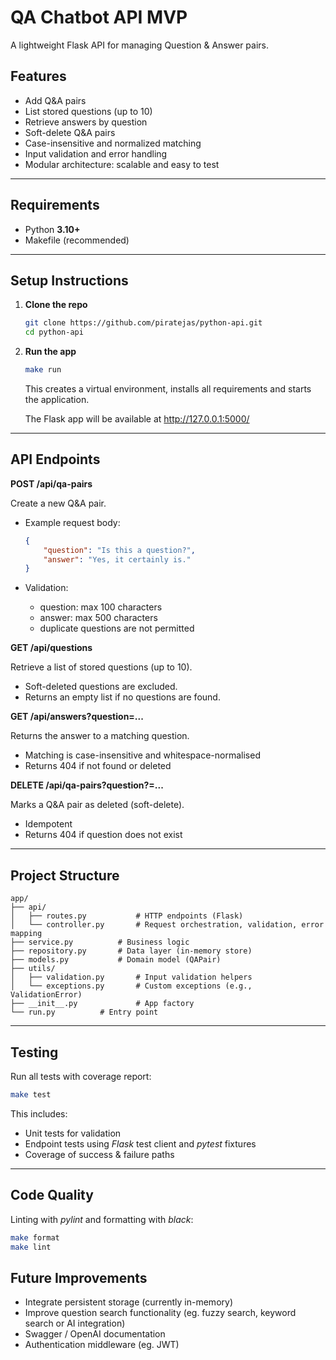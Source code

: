 # QA Chatbot API MVP

A lightweight Flask API for managing Question & Answer pairs.


## Features

- Add Q&A pairs
- List stored questions (up to 10)
- Retrieve answers by question
- Soft-delete Q&A pairs
- Case-insensitive and normalized matching
- Input validation and error handling
- Modular architecture: scalable and easy to test

---

## Requirements

- Python **3.10+**
- Makefile (recommended)

---

## Setup Instructions

1. **Clone the repo**

	```bash
	git clone https://github.com/piratejas/python-api.git
	cd python-api
    ```

2. **Run the app**

	```bash
	make run
	```

	This creates a virtual environment, installs all requirements and starts the application.

	The Flask app will be available at http://127.0.0.1:5000/

---

## API Endpoints

**POST /api/qa-pairs**

Create a new Q&A pair.

- Example request body:
	```json
	{
 		"question": "Is this a question?",
  		"answer": "Yes, it certainly is."
	}
	```

- Validation:
	- question: max 100 characters
	- answer: max 500 characters
	- duplicate questions are not permitted


**GET /api/questions**

Retrieve a list of stored questions (up to 10).
- Soft-deleted questions are excluded.
- Returns an empty list if no questions are found.


**GET /api/answers?question=...**

Returns the answer to a matching question.
- Matching is case-insensitive and whitespace-normalised
- Returns 404 if not found or deleted


**DELETE /api/qa-pairs?question?=...**

Marks a Q&A pair as deleted (soft-delete).
- Idempotent
- Returns 404 if question does not exist


---

## Project Structure

	app/
	├── api/
	│   ├── routes.py       	# HTTP endpoints (Flask)
	│   └── controller.py   	# Request orchestration, validation, error mapping
	├── service.py			# Business logic
	├── repository.py		# Data layer (in-memory store)
	├── models.py 			# Domain model (QAPair)
	├── utils/
	│   ├── validation.py   	# Input validation helpers
	│   └── exceptions.py   	# Custom exceptions (e.g., ValidationError)
	├── __init__.py         	# App factory
	└── run.py			# Entry point


---

## Testing

Run all tests with coverage report:

```bash
make test
```

This includes:
- Unit tests for validation
- Endpoint tests using *Flask* test client and *pytest* fixtures
- Coverage of success & failure paths


---

## Code Quality

Linting with *pylint* and formatting with *black*:

```bash
make format
make lint
```

## Future Improvements

- Integrate persistent storage (currently in-memory)
- Improve question search functionality (eg. fuzzy search, keyword search or AI integration)
- Swagger / OpenAI documentation
- Authentication middleware (eg. JWT)
